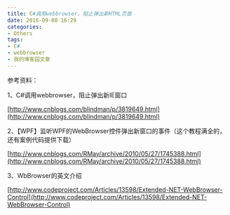 ```yaml
---
title: C#调用webbrowser，阻止弹出新HTML页面
date: 2016-09-08 16:29
categories:
- Others
tags:
- C#
- webbrowser
- 我的博客园文章
---
```

<div class="markdown_views">


参考资料：   

1、C#调用webbrowser，阻止弹出新IE窗口   

[http://www.cnblogs.com/blindman/p/3819649.html](http://www.cnblogs.com/blindman/p/3819649.html)

2、【WPF】监听WPF的WebBrowser控件弹出新窗口的事件（这个教程满全的，还有案例代码提供下载）   

[http://www.cnblogs.com/RMay/archive/2010/05/27/1745388.html](http://www.cnblogs.com/RMay/archive/2010/05/27/1745388.html)

3、WbBrowser的英文介绍   

[http://www.codeproject.com/Articles/13598/Extended-NET-WebBrowser-Control](http://www.codeproject.com/Articles/13598/Extended-NET-WebBrowser-Control)

</div>